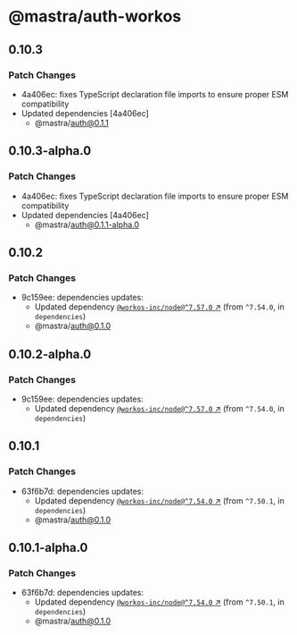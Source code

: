 # @mastra/auth-workos

## 0.10.3

### Patch Changes

- 4a406ec: fixes TypeScript declaration file imports to ensure proper ESM compatibility
- Updated dependencies [4a406ec]
  - @mastra/auth@0.1.1

## 0.10.3-alpha.0

### Patch Changes

- 4a406ec: fixes TypeScript declaration file imports to ensure proper ESM compatibility
- Updated dependencies [4a406ec]
  - @mastra/auth@0.1.1-alpha.0

## 0.10.2

### Patch Changes

- 9c159ee: dependencies updates:
  - Updated dependency [`@workos-inc/node@^7.57.0` ↗︎](https://www.npmjs.com/package/@workos-inc/node/v/7.57.0) (from `^7.54.0`, in `dependencies`)
  - @mastra/auth@0.1.0

## 0.10.2-alpha.0

### Patch Changes

- 9c159ee: dependencies updates:
  - Updated dependency [`@workos-inc/node@^7.57.0` ↗︎](https://www.npmjs.com/package/@workos-inc/node/v/7.57.0) (from `^7.54.0`, in `dependencies`)

## 0.10.1

### Patch Changes

- 63f6b7d: dependencies updates:
  - Updated dependency [`@workos-inc/node@^7.54.0` ↗︎](https://www.npmjs.com/package/@workos-inc/node/v/7.54.0) (from `^7.50.1`, in `dependencies`)
  - @mastra/auth@0.1.0

## 0.10.1-alpha.0

### Patch Changes

- 63f6b7d: dependencies updates:
  - Updated dependency [`@workos-inc/node@^7.54.0` ↗︎](https://www.npmjs.com/package/@workos-inc/node/v/7.54.0) (from `^7.50.1`, in `dependencies`)
  - @mastra/auth@0.1.0

